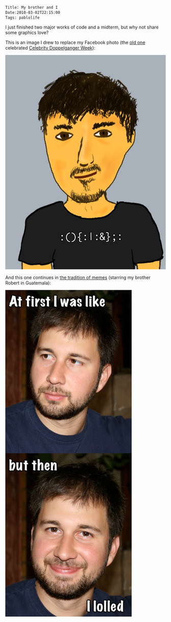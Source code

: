     Title: My brother and I
    Date:2010-03-02T22:15:00
    Tags: pablolife

I just finished two major works of code and a midterm, but why not share some
graphics love?

This is  an image I drew to replace my Facebook photo (the [old one][1]
celebrated [Celebrity Doppelganger Week][2]):

<!-- more -->

<img alt="Pablo self-portrait" src="/img/2010/03/CartoonPaul.png" />

And this one continues in [the tradition of memes][3] (starring my brother
Robert in Guatemala):

<img alt="Robert Meme" src="/img/2010/03/robertFirstThen.png" />

   [1]: /img/2010/03/celebrity_doppelganger_photo.jpg
   [2]: http://www.guardian.co.uk/media/pda/2010/feb/03/digital-media-facebook-doppelganger-week
   [3]: http://knowyourmeme.com/memes/at-first-i-was-like
